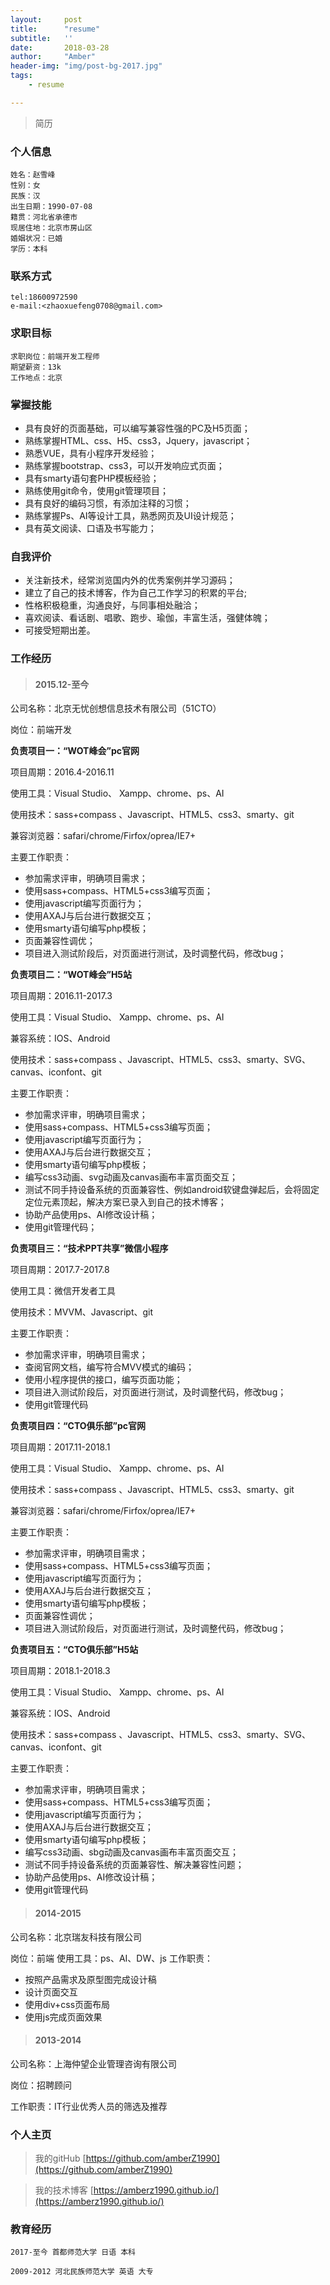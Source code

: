 ```yaml
---
layout:     post
title:      "resume"
subtitle:   ''
date:       2018-03-28
author:     "Amber"
header-img: "img/post-bg-2017.jpg"
tags:
    - resume

---
```

>简历

### 个人信息 ###

    姓名：赵雪峰
    性别：女
    民族：汉
    出生日期：1990-07-08
    籍贯：河北省承德市
    现居住地：北京市房山区
    婚姻状况：已婚
    学历：本科

### 联系方式 ###

    tel:18600972590
    e-mail:<zhaoxuefeng0708@gmail.com>

### 求职目标 ###

    求职岗位：前端开发工程师
    期望薪资：13k
    工作地点：北京

### 掌握技能 ###

- 具有良好的页面基础，可以编写兼容性强的PC及H5页面；
- 熟练掌握HTML、css、H5、css3，Jquery，javascript；
- 熟悉VUE，具有小程序开发经验；
- 熟练掌握bootstrap、css3，可以开发响应式页面；
- 具有smarty语句套PHP模板经验；
- 熟练使用git命令，使用git管理项目；
- 具有良好的编码习惯，有添加注释的习惯；
- 熟练掌握Ps、AI等设计工具，熟悉网页及UI设计规范；
- 具有英文阅读、口语及书写能力；

### 自我评价 ###

- 关注新技术，经常浏览国内外的优秀案例并学习源码；
- 建立了自己的技术博客，作为自己工作学习的积累的平台;
- 性格积极稳重，沟通良好，与同事相处融洽；
- 喜欢阅读、看话剧、唱歌、跑步、瑜伽，丰富生活，强健体魄；
- 可接受短期出差。

### 工作经历 ###

 > #### **2015.12-至今** ####
 
 公司名称：北京无忧创想信息技术有限公司（51CTO）

 岗位：前端开发
 
 **负责项目一：“WOT峰会”pc官网**
 
 项目周期：2016.4-2016.11

 使用工具：Visual Studio、 Xampp、chrome、ps、AI

 使用技术：sass+compass 、Javascript、HTML5、css3、smarty、git

 兼容浏览器：safari/chrome/Firfox/oprea/IE7+

 主要工作职责：

- 参加需求评审，明确项目需求；
- 使用sass+compass、HTML5+css3编写页面；
- 使用javascript编写页面行为；
- 使用AXAJ与后台进行数据交互；
- 使用smarty语句编写php模板；
- 页面兼容性调优；
- 项目进入测试阶段后，对页面进行测试，及时调整代码，修改bug；

 **负责项目二：“WOT峰会”H5站**
 
 项目周期：2016.11-2017.3

 使用工具：Visual Studio、 Xampp、chrome、ps、AI

 兼容系统：IOS、Android

 使用技术：sass+compass 、Javascript、HTML5、css3、smarty、SVG、canvas、iconfont、git

 主要工作职责：

- 参加需求评审，明确项目需求；
- 使用sass+compass、HTML5+css3编写页面；
- 使用javascript编写页面行为；
- 使用AXAJ与后台进行数据交互；
- 使用smarty语句编写php模板；
- 编写css3动画、svg动画及canvas画布丰富页面交互；
- 测试不同手持设备系统的页面兼容性、例如android软键盘弹起后，会将固定定位元素顶起，解决方案已录入到自己的技术博客；
- 协助产品使用ps、AI修改设计稿；
- 使用git管理代码；

 **负责项目三：“技术PPT共享”微信小程序**
 
 项目周期：2017.7-2017.8

 使用工具：微信开发者工具

 使用技术：MVVM、Javascript、git

 主要工作职责：

- 参加需求评审，明确项目需求；
- 查阅官网文档，编写符合MVV模式的编码；
- 使用小程序提供的接口，编写页面功能；
- 项目进入测试阶段后，对页面进行测试，及时调整代码，修改bug；
- 使用git管理代码

 **负责项目四：“CTO俱乐部”pc官网**
 
 项目周期：2017.11-2018.1

 使用工具：Visual Studio、 Xampp、chrome、ps、AI

 使用技术：sass+compass 、Javascript、HTML5、css3、smarty、git

 兼容浏览器：safari/chrome/Firfox/oprea/IE7+

 主要工作职责：

- 参加需求评审，明确项目需求；
- 使用sass+compass、HTML5+css3编写页面；
- 使用javascript编写页面行为；
- 使用AXAJ与后台进行数据交互；
- 使用smarty语句编写php模板；
- 页面兼容性调优；
- 项目进入测试阶段后，对页面进行测试，及时调整代码，修改bug；

 **负责项目五：“CTO俱乐部”H5站**
 
 项目周期：2018.1-2018.3

 使用工具：Visual Studio、 Xampp、chrome、ps、AI

 兼容系统：IOS、Android

 使用技术：sass+compass 、Javascript、HTML5、css3、smarty、SVG、canvas、iconfont、git

 主要工作职责：

- 参加需求评审，明确项目需求；
- 使用sass+compass、HTML5+css3编写页面；
- 使用javascript编写页面行为；
- 使用AXAJ与后台进行数据交互；
- 使用smarty语句编写php模板；
- 编写css3动画、sbg动画及canvas画布丰富页面交互；
- 测试不同手持设备系统的页面兼容性、解决兼容性问题；
- 协助产品使用ps、AI修改设计稿；
- 使用git管理代码

> #### **2014-2015** ####

 公司名称：北京瑞友科技有限公司

 岗位：前端
 使用工具：ps、AI、DW、js
 工作职责：
 
 - 按照产品需求及原型图完成设计稿
 - 设计页面交互
 - 使用div+css页面布局
 - 使用js完成页面效果

> #### **2013-2014** ####

公司名称：上海仲望企业管理咨询有限公司

岗位：招聘顾问

工作职责：IT行业优秀人员的筛选及推荐


### 个人主页 ###

>我的gitHub [https://github.com/amberZ1990](https://github.com/amberZ1990)

>我的技术博客   [https://amberz1990.github.io/](https://amberz1990.github.io/)

### 教育经历 ###


    2017-至今 首都师范大学 日语 本科

    2009-2012 河北民族师范大学 英语 大专